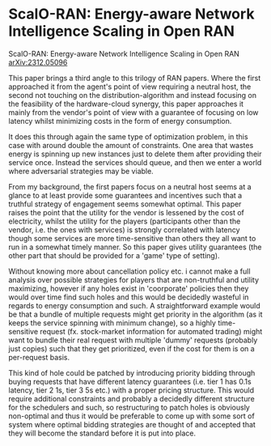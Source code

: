 # ScalO-RAN: Energy-aware Network Intelligence Scaling in Open RAN
ScalO-RAN: Energy-aware Network Intelligence Scaling in Open RAN [arXiv:2312.05096](https://arxiv.org/abs/2312.05096)

This paper brings a third angle to this trilogy of RAN papers. Where the first approached it from the agent's point of view requiring a neutral host, the second not touching on the distribution-algorithm and instead focusing on the feasibility of the hardware-cloud synergy, this paper approaches it mainly from the vendor's point of view with a guarantee of focusing on low latency whilst minimizing costs in the form of energy consumption.

It does this through again the same type of optimization problem, in this case with around double the amount of constraints. One area that wastes energy is spinning up new instances just to delete them after providing their service once. Instead the services should queue, and then we enter a world where adversarial strategies may be viable.

From my background, the first papers focus on a neutral host seems at a glance to at least provide some guarantees and incentives such that a truthful strategy of engagement seems somewhat optimal. This paper raises the point that the utility for the vendor is lessened by the cost of electricity, whilst the utility for the players (participants other than the vendor, i.e. the ones with services) is strongly correlated with latency though some services are more time-sensitive than others they all want to run in a somewhat timely manner. So this paper gives utility guarantees (the other part that should be provided for a 'game' type of setting). 

Without knowing more about cancellation policy etc. i cannot make a full analysis over possible strategies for players that are non-truthful and utility maximizing, however if any holes exist in 'coorporate' policies then they would over time find such holes and this would be decidedly wasteful in regards to energy consumption and such. A straightforward example would be that a bundle of multiple requests might get priority in the algorithm (as it keeps the service spinning with minimum change), so a highly time-sensitive request (fx. stock-market information for automated trading) might want to bundle their real request with multiple 'dummy' requests (probably just copies) such that they get prioritized, even if the cost for them is on a per-request basis.

This kind of hole could be patched by introducing priority bidding through buying requests that have different latency guarantees (i.e. tier 1 has 0.1s latency, tier 2 1s, tier 3 5s etc.) with a proper pricing structure. This would require additional constraints and probably a decidedly different structure for the schedulers and such, so restructuring to patch holes is obviously non-optimal and thus it would be preferable to come up with some sort of system where optimal bidding strategies are thought of and accepted that they will become the standard before it is put into place.
